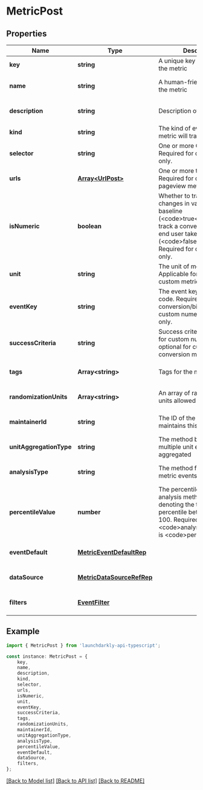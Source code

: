 # MetricPost


## Properties

Name | Type | Description | Notes
------------ | ------------- | ------------- | -------------
**key** | **string** | A unique key to reference the metric | [default to undefined]
**name** | **string** | A human-friendly name for the metric | [optional] [default to undefined]
**description** | **string** | Description of the metric | [optional] [default to undefined]
**kind** | **string** | The kind of event your metric will track | [default to undefined]
**selector** | **string** | One or more CSS selectors. Required for click metrics only. | [optional] [default to undefined]
**urls** | [**Array&lt;UrlPost&gt;**](UrlPost.md) | One or more target URLs. Required for click and pageview metrics only. | [optional] [default to undefined]
**isNumeric** | **boolean** | Whether to track numeric changes in value against a baseline (&lt;code&gt;true&lt;/code&gt;) or to track a conversion when an end user takes an action (&lt;code&gt;false&lt;/code&gt;). Required for custom metrics only. | [optional] [default to undefined]
**unit** | **string** | The unit of measure. Applicable for numeric custom metrics only. | [optional] [default to undefined]
**eventKey** | **string** | The event key to use in your code. Required for custom conversion/binary and custom numeric metrics only. | [optional] [default to undefined]
**successCriteria** | **string** | Success criteria. Required for custom numeric metrics, optional for custom conversion metrics. | [optional] [default to undefined]
**tags** | **Array&lt;string&gt;** | Tags for the metric | [optional] [default to undefined]
**randomizationUnits** | **Array&lt;string&gt;** | An array of randomization units allowed for this metric | [optional] [default to undefined]
**maintainerId** | **string** | The ID of the member who maintains this metric | [optional] [default to undefined]
**unitAggregationType** | **string** | The method by which multiple unit event values are aggregated | [optional] [default to undefined]
**analysisType** | **string** | The method for analyzing metric events | [optional] [default to undefined]
**percentileValue** | **number** | The percentile for the analysis method. An integer denoting the target percentile between 0 and 100. Required when &lt;code&gt;analysisType&lt;/code&gt; is &lt;code&gt;percentile&lt;/code&gt;. | [optional] [default to undefined]
**eventDefault** | [**MetricEventDefaultRep**](MetricEventDefaultRep.md) |  | [optional] [default to undefined]
**dataSource** | [**MetricDataSourceRefRep**](MetricDataSourceRefRep.md) |  | [optional] [default to undefined]
**filters** | [**EventFilter**](EventFilter.md) |  | [optional] [default to undefined]

## Example

```typescript
import { MetricPost } from 'launchdarkly-api-typescript';

const instance: MetricPost = {
    key,
    name,
    description,
    kind,
    selector,
    urls,
    isNumeric,
    unit,
    eventKey,
    successCriteria,
    tags,
    randomizationUnits,
    maintainerId,
    unitAggregationType,
    analysisType,
    percentileValue,
    eventDefault,
    dataSource,
    filters,
};
```

[[Back to Model list]](../README.md#documentation-for-models) [[Back to API list]](../README.md#documentation-for-api-endpoints) [[Back to README]](../README.md)
